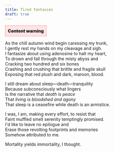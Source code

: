 ```yaml
---
title: Tired fantasies
draft: true
---
```


<div style="border: 1px dashed #ff4a4a; background-color: #ff4a4a22; padding: 0.5rem; text-align: center; font-weight: 1000; font-size: 100%; display: inline-block;">
Content warning
</div>

As the chill autumn wind begin caressing my trunk,\
I gently rest my hands on my cleavage and sigh.\
I fantasize about using adenosine to halt my heart,\
To drown and fall through the misty abyss and\
Cracking two hundred and six bones\
Crashing and crushing that brittle and fragile skull\
Exposing that red plush and dark, maroon, blood.

I still dream about sleep&mdash;death&mdash;tranquility\
Because subconsciously what lingers\
Is the narrative that *death is peace*\
That *living is bloodshed and agony*\
That sleep is a ceasefire while death is an armistice.

I was, I am, making every effort, to resist that\
Faint muffled smell serenity temptingly promised.\
I'd like to leave no epilogue and\
Erase those revolting footprints and memories\
Somehow attributed to me.

Mortality yields immortality, I thought.
